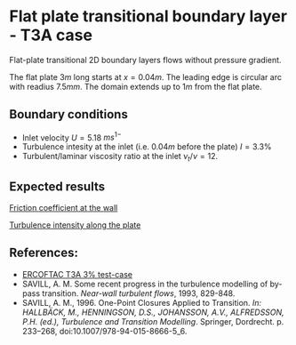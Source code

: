 # Flat plate transitional boundary layer - T3A case

Flat-plate transitional 2D boundary layers flows without pressure gradient.

The flat plate $3 m$ long starts at $x=0.04 m$. The leading edge is circular arc with readius $7.5 mm$. The domain extends up to $1 m$ from the flat plate.

## Boundary conditions
- Inlet velocity $U = 5.18$ $ms^{1-}$
- Turbulence intesity at the inlet (i.e. $0.04 m$ before the plate) $I = 3.3\%$
- Turbulent/laminar viscosity ratio at the inlet $\nu_t/\nu = 12$.

## Expected results

[Friction coefficient at the wall](./validation/figures/Rex_vs_cf.png)

[Turbulence intensity along the plate](./validation/figures/x_vs_u.png)


## References:
- [ERCOFTAC T3A 3% test-case](http://cfd.mace.manchester.ac.uk/ercoftac/doku.php?id=cases:case020)
- SAVILL, A. M. Some recent progress in the turbulence modelling of by-pass transition. *Near-wall turbulent flows*, 1993, 829-848.
- SAVILL, A. M., 1996. One-Point Closures Applied to Transition. *In: HALLBÄCK, M., HENNINGSON, D.S., JOHANSSON, A.V., ALFREDSSON, P.H. (ed.), Turbulence and Transition Modelling*. Springer, Dordrecht. p. 233–268, doi:10.1007/978-94-015-8666-5_6.

